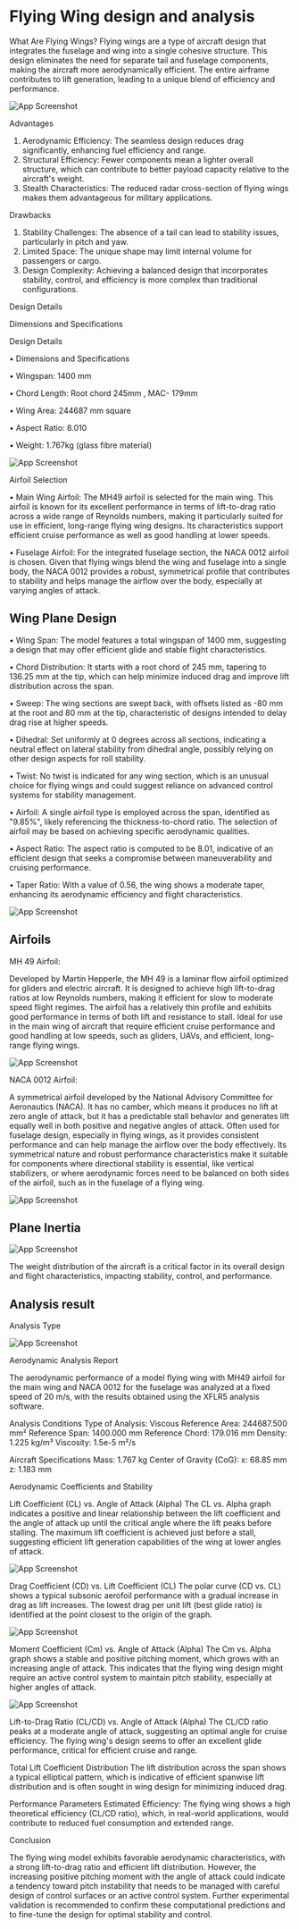 
#  Flying Wing design and analysis

What Are Flying Wings? 
Flying wings are a type of aircraft design that integrates the fuselage and wing into a single cohesive structure. This design eliminates the need for separate tail and fuselage components, making the aircraft more aerodynamically efficient. The entire airframe contributes to lift generation, leading to a unique blend of efficiency and performance.

![App Screenshot](https://raw.githubusercontent.com/PrateekMishraaaa/Autonomous-Flying-Wing-/main/images/Screenshot%202024-04-03%20001113.png)


Advantages
1.	Aerodynamic Efficiency: The seamless design reduces drag significantly, enhancing fuel efficiency and range.
2.	Structural Efficiency: Fewer components mean a lighter overall structure, which can contribute to better payload capacity relative to the aircraft's weight.
3.	Stealth Characteristics: The reduced radar cross-section of flying wings makes them advantageous for military applications.

Drawbacks

1.	Stability Challenges: The absence of a tail can lead to stability issues, particularly in pitch and yaw.
2.	Limited Space: The unique shape may limit internal volume for passengers or cargo.
3.	Design Complexity: Achieving a balanced design that incorporates stability, control, and efficiency is more complex than traditional configurations.

Design Details

Dimensions and Specifications

Design Details

•	Dimensions and Specifications

•	Wingspan:  1400 mm

•	Chord Length: Root chord 245mm , MAC- 179mm 

•	Wing Area: 244687 mm square 

•	Aspect Ratio: 8.010

•	Weight: 1.767kg (glass fibre material) 


![App Screenshot](https://raw.githubusercontent.com/PrateekMishraaaa/Autonomous-Flying-Wing-/main/images/Wing%20details%20.png)


Airfoil Selection

•	Main Wing Airfoil: The MH49 airfoil is selected for the main wing. This airfoil is known for its excellent performance in terms of lift-to-drag ratio across a wide range of Reynolds numbers, making it particularly suited for use in efficient, long-range flying wing designs. Its characteristics support efficient cruise performance as well as good handling at lower speeds.

•	Fuselage Airfoil: For the integrated fuselage section, the NACA 0012 airfoil is chosen. Given that flying wings blend the wing and fuselage into a single body, the NACA 0012 provides a robust, symmetrical profile that contributes to stability and helps manage the airflow over the body, especially at varying angles of attack.


## Wing Plane Design 

•	Wing Span: The model features a total wingspan of 1400 mm, suggesting a design that may offer efficient glide and stable flight characteristics.

•	Chord Distribution: It starts with a root chord of 245 mm, tapering to 136.25 mm at the tip, which can help minimize induced drag and improve lift distribution across the span.

•	Sweep: The wing sections are swept back, with offsets listed as -80 mm at the root and 80 mm at the tip, characteristic of designs intended to delay drag rise at higher speeds.

•	Dihedral: Set uniformly at 0 degrees across all sections, indicating a neutral effect on lateral stability from dihedral angle, possibly relying on other design aspects for roll stability.

•	Twist: No twist is indicated for any wing section, which is an unusual choice for flying wings and could suggest reliance on advanced control systems for stability management.

•	Airfoil: A single airfoil type is employed across the span, identified as "9.85%", likely referencing the thickness-to-chord ratio. The selection of airfoil may be based on achieving specific aerodynamic qualities.

•	Aspect Ratio: The aspect ratio is computed to be 8.01, indicative of an efficient design that seeks a compromise between maneuverability and cruising performance.

•	Taper Ratio: With a value of 0.56, the wing shows a moderate taper, enhancing its aerodynamic efficiency and flight characteristics.


![App Screenshot](https://raw.githubusercontent.com/PrateekMishraaaa/Autonomous-Flying-Wing-/main/images/Wing%20plane%20window.png)

## Airfoils

MH 49 Airfoil:

Developed by Martin Hepperle, the MH 49 is a laminar flow airfoil optimized for gliders and electric aircraft.
It is designed to achieve high lift-to-drag ratios at low Reynolds numbers, making it efficient for slow to moderate speed flight regimes.
The airfoil has a relatively thin profile and exhibits good performance in terms of both lift and resistance to stall.
Ideal for use in the main wing of aircraft that require efficient cruise performance and good handling at low speeds, such as gliders, UAVs, and efficient, long-range flying wings.

![App Screenshot](https://raw.githubusercontent.com/PrateekMishraaaa/Autonomous-Flying-Wing-/main/images/MH-45%20airfoil.png)

NACA 0012 Airfoil:

A symmetrical airfoil developed by the National Advisory Committee for Aeronautics (NACA).
It has no camber, which means it produces no lift at zero angle of attack, but it has a predictable stall behavior and generates lift equally well in both positive and negative angles of attack.
Often used for fuselage design, especially in flying wings, as it provides consistent performance and can help manage the airflow over the body effectively.
Its symmetrical nature and robust performance characteristics make it suitable for components where directional stability is essential, like vertical stabilizers, or where aerodynamic forces need to be balanced on both sides of the airfoil, such as in the fuselage of a flying wing.


![App Screenshot](https://raw.githubusercontent.com/PrateekMishraaaa/Autonomous-Flying-Wing-/main/images/NACA%200012.png)


## Plane Inertia 

![App Screenshot](https://raw.githubusercontent.com/PrateekMishraaaa/Autonomous-Flying-Wing-/main/images/plane%20inertia%20.png)

The weight distribution of the aircraft is a critical factor in its overall design and flight characteristics, impacting stability, control, and performance.
## Analysis result 

Analysis Type 

![App Screenshot](https://raw.githubusercontent.com/PrateekMishraaaa/Autonomous-Flying-Wing-/main/images/Analysis%20details%20.png)


Aerodynamic Analysis Report

The aerodynamic performance of a model flying wing with MH49 airfoil for the main wing and NACA 0012 for the fuselage was analyzed at a fixed speed of 20 m/s, with the results obtained using the XFLR5 analysis software.

Analysis Conditions
Type of Analysis: Viscous
Reference Area: 244687.500 mm²
Reference Span: 1400.000 mm
Reference Chord: 179.016 mm
Density: 1.225 kg/m³
Viscosity: 1.5e-5 m²/s

Aircraft Specifications
Mass: 1.767 kg
Center of Gravity (CoG):
x: 68.85 mm
z: 1.183 mm

Aerodynamic Coefficients and Stability

Lift Coefficient (CL) vs. Angle of Attack (Alpha)
The CL vs. Alpha graph indicates a positive and linear relationship between the lift coefficient and the angle of attack up until the critical angle where the lift peaks before stalling. The maximum lift coefficient is achieved just before a stall, suggesting efficient lift generation capabilities of the wing at lower angles of attack.

![App Screenshot](https://raw.githubusercontent.com/PrateekMishraaaa/Autonomous-Flying-Wing-/main/images/CL%20vs%20alpha.png)

Drag Coefficient (CD) vs. Lift Coefficient (CL)
The polar curve (CD vs. CL) shows a typical subsonic aerofoil performance with a gradual increase in drag as lift increases. The lowest drag per unit lift (best glide ratio) is identified at the point closest to the origin of the graph.

![App Screenshot](https://raw.githubusercontent.com/PrateekMishraaaa/Autonomous-Flying-Wing-/main/images/ClvsCd.png)

Moment Coefficient (Cm) vs. Angle of Attack (Alpha)
The Cm vs. Alpha graph shows a stable and positive pitching moment, which grows with an increasing angle of attack. This indicates that the flying wing design might require an active control system to maintain pitch stability, especially at higher angles of attack.

![App Screenshot](https://raw.githubusercontent.com/PrateekMishraaaa/Autonomous-Flying-Wing-/main/images/Cm%20vs%20alpha.png)

Lift-to-Drag Ratio (CL/CD) vs. Angle of Attack (Alpha)
The CL/CD ratio peaks at a moderate angle of attack, suggesting an optimal angle for cruise efficiency. The flying wing's design seems to offer an excellent glide performance, critical for efficient cruise and range.



Total Lift Coefficient Distribution
The lift distribution across the span shows a typical elliptical pattern, which is indicative of efficient spanwise lift distribution and is often sought in wing design for minimizing induced drag.

Performance Parameters
Estimated Efficiency: The flying wing shows a high theoretical efficiency (CL/CD ratio), which, in real-world applications, would contribute to reduced fuel consumption and extended range.

Conclusion

The flying wing model exhibits favorable aerodynamic characteristics, with a strong lift-to-drag ratio and efficient lift distribution. However, the increasing positive pitching moment with the angle of attack could indicate a tendency toward pitch instability that needs to be managed with careful design of control surfaces or an active control system. Further experimental validation is recommended to confirm these computational predictions and to fine-tune the design for optimal stability and control.

